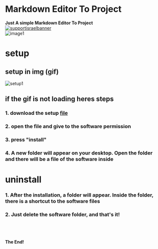 # Markdown Editor To Project
**Just A simple Markdown Editor To Project**
<br>
[![supportisraelbanner](https://i.imagesup.co/images2/8e6cc77363c700198839ae0da7d7fe2409f07647.png)](https://github.com/TheYali1/support-israel-banner/tree/main)
</br>
![image1](https://i.imagesup.co/images2/de1f2c276cf0b1a8c73eb24901e8fdb0878bcdd3.png)

# setup
## setup in img (gif)

![setup1](https://i.imagesup.co/images2/6514a5bad649811309d7bfb25065aacae68bbef6.gif)

## if the gif is not loading heres steps

### 1. download the setup [file](https://github.com/TheYali1/Markdown-Editor-To-Project/releases/download/0.0.1v/Markdown.Editor.To.Project.Setup.exe)

### 2. open the file and give to the software permission

### 3. press "install"

### 4. A new folder will appear on your desktop. Open the folder and there will be a file of the software inside

# uninstall

### 1. After the installation, a folder will appear. Inside the folder, there is a shortcut to the software files

### 2. Just delete the software folder, and that's it!

<br></br>
#### The End!

